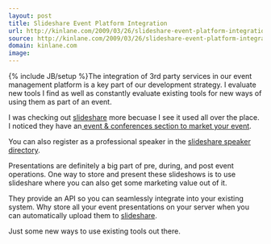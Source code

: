 ```yaml
---
layout: post
title: Slideshare Event Platform Integration
url: http://kinlane.com/2009/03/26/slideshare-event-platform-integration/
source: http://kinlane.com/2009/03/26/slideshare-event-platform-integration/
domain: kinlane.com
image: 
---
```

{% include JB/setup %}The integration of 3rd party services in our event management platform is a key part of our development strategy. I evaluate new tools I find as well as constantly evaluate existing tools for new ways of using them as part of an event.<p></p>
I was checking out <a href="http://www.slideshare.net">slideshare</a> more becuase I see it used all over the place. I noticed they have an<a href="http://www.slideshare.net/events"> event &amp; conferences section to market your event</a>.<p></p>
You can also register as a professional speaker in the <a href="http://www.slideshare.net/speakers">slideshare speaker directory</a>. <p></p>
Presentations are definitely a big part of pre, during, and post event operations.  One way to store and present these slideshows is to use slideshare where you can also get some marketing value out of it.<p></p>
They provide an API so you can seamlessly integrate into your existing system. Why store all your event presentations on your server when you can automatically upload them to <a href="http://www.slideshare.net">slideshare</a>.<p></p>
Just some new ways to use existing tools out there.